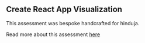 ## Create React App Visualization

This assessment was bespoke handcrafted for hinduja.

Read more about this assessment [here](https://react.eogresources.com)
